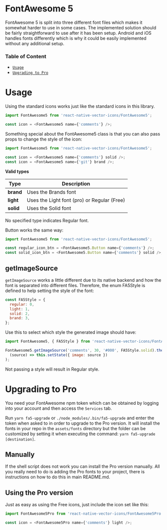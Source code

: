 # FontAwesome 5

FontAwesome 5 is split into three different font files which makes it somewhat
harder to use in some cases. The implemented solution should be fairly
straightforward to use after it has been setup.
Android and iOS handles fonts differently which is why it could be
easily implemented without any additional setup.

### Table of Content

- [`Usage`](#usage)
- [`Upgrading to Pro`](#upgrading-to-pro)

# Usage

Using the standard icons works just like the standard icons in this library.

```javascript
import FontAwesome5 from 'react-native-vector-icons/FontAwesome5';

const icon = <FontAwesome5 name={'comments'} />;
```

Something special about the FontAwesome5 class is that you can also pass props
to change the style of the icon:

```javascript
import FontAwesome5 from 'react-native-vector-icons/FontAwesome5';

const icon = <FontAwesome5 name={'comments'} solid />;
const icon = <FontAwesome5 name={'git'} brand />;
```

**Valid types**

| Type      | Description                                 |
| --------- | ------------------------------------------- |
| **brand** | Uses the Brands font                        |
| **light** | Uses the Light font (pro) or Regular (Free) |
| **solid** | Uses the Solid font                         |

No specified type indicates Regular font.

Button works the same way:

```javascript
import FontAwesome5 from 'react-native-vector-icons/FontAwesome5';

const regular_icon_btn = <FontAwesome5.Button name={'comments'} />;
const solid_icon_btn = <FontAwesome5.Button name={'comments'} solid />;
```

## getImageSource

`getImageSource` works a little different due to its native backend and how
the font is separated into different files. Therefore, the enum FA5Style is
defined to help setting the style of the font:

```javascript
const FA5Style = {
  regular: 0,
  light: 1,
  solid: 2,
  brand: 3,
};
```

Use this to select which style the generated image should have:

```javascript
import FontAwesome5, { FA5Style } from 'react-native-vector-icons/FontAwesome5';

FontAwesome5.getImageSource('comments', 30, '#000', FA5Style.solid).then(
  (source) => this.setState({ image: source })
);
```

Not passing a style will result in Regular style.

# Upgrading to Pro

You need your FontAwesome npm token which can be obtained by logging into your
account and then access the `Services` tab.

Run `yarn fa5-upgrade` or `./node_modules/.bin/fa5-upgrade` and enter the token
when asked to in order to upgrade to the Pro version. It will install the fonts
in your repo in the `assets/fonts` directory but the folder can be customized by
setting it when executing the command: `yarn fa5-upgrade [destination]`.

## Manually

If the shell script does not work you can install the Pro version manually.
All you really need to do is adding the Pro fonts to your project, there is
instructions on how to do this in main README.md.

## Using the Pro version

Just as easy as using the Free icons, just include the icon set like this:

```javascript
import FontAwesome5Pro from 'react-native-vector-icons/FontAwesome5Pro';

const icon = <FontAwesome5Pro name={'comments'} light />;
```
